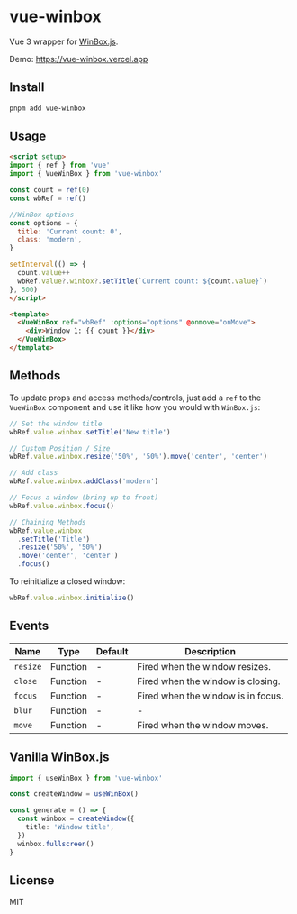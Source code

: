 # vue-winbox

Vue 3 wrapper for [WinBox.js](https://github.com/nextapps-de/winbox).

Demo: https://vue-winbox.vercel.app

## Install

```bash
pnpm add vue-winbox
```

## Usage

```html
<script setup>
import { ref } from 'vue'
import { VueWinBox } from 'vue-winbox'

const count = ref(0)
const wbRef = ref()

//WinBox options
const options = {
  title: 'Current count: 0',
  class: 'modern',
}

setInterval(() => {
  count.value++
  wbRef.value?.winbox?.setTitle(`Current count: ${count.value}`)
}, 500)
</script>

<template>
  <VueWinBox ref="wbRef" :options="options" @onmove="onMove">
    <div>Window 1: {{ count }}</div>
  </VueWinBox>
</template>
```

## Methods

To update props and access methods/controls, just add a `ref` to the `VueWinBox` component and use it like how you would with `WinBox.js`:

```ts
// Set the window title
wbRef.value.winbox.setTitle('New title')

// Custom Position / Size
wbRef.value.winbox.resize('50%', '50%').move('center', 'center')

// Add class
wbRef.value.winbox.addClass('modern')

// Focus a window (bring up to front)
wbRef.value.winbox.focus()

// Chaining Methods
wbRef.value.winbox
  .setTitle('Title')
  .resize('50%', '50%')
  .move('center', 'center')
  .focus()
```

To reinitialize a closed window:

```javascript
wbRef.value.winbox.initialize()
```

## Events

Name | Type | Default | Description |
------ | ------ | ------ | ------ |
`resize` | Function | - | Fired when the window resizes. |
`close` | Function | - | Fired when the window is closing. |
`focus` | Function | - | Fired when the window is in focus. |
`blur` | Function | - | - |
`move` | Function | - | Fired when the window moves. |


## Vanilla WinBox.js

```ts
import { useWinBox } from 'vue-winbox'

const createWindow = useWinBox()

const generate = () => {
  const winbox = createWindow({
    title: 'Window title',
  })
  winbox.fullscreen()
}
```

## License
MIT
